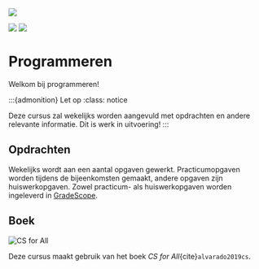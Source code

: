 ![](../images/header.jpg)

![](../images/itan_logo_black_wordmark.png) ![](../images/hanze_logo_black_wordmark.png)

# Programmeren

Welkom bij programmeren!

:::{admonition} Let op
:class: notice

Deze cursus zal wekelijks worden aangevuld met opdrachten en andere relevante informatie. Dit is werk in uitvoering!
:::

## Opdrachten

Wekelijks wordt aan een aantal opgaven gewerkt. Practicumopgaven worden tijdens de bijeenkomsten gemaakt, andere opgaven zijn huiswerkopgaven. Zowel practicum- als huiswerkopgaven worden ingeleverd in [GradeScope](https://www.gradescope.com/).

## Boek

![CS for All](../images/cs_for_all.jpg)

Deze cursus maakt gebruik van het boek *CS for All*{cite}`alvarado2019cs`.
